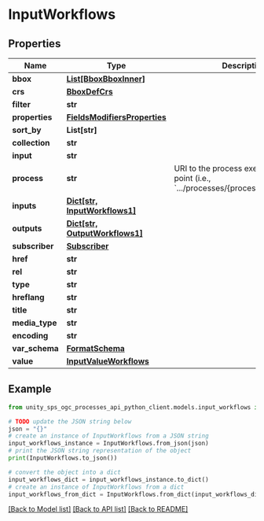 # InputWorkflows


## Properties

Name | Type | Description | Notes
------------ | ------------- | ------------- | -------------
**bbox** | [**List[BboxBboxInner]**](BboxBboxInner.md) |  |
**crs** | [**BboxDefCrs**](BboxDefCrs.md) |  | [optional]
**filter** | **str** |  | [optional]
**properties** | [**FieldsModifiersProperties**](FieldsModifiersProperties.md) |  | [optional]
**sort_by** | **List[str]** |  | [optional]
**collection** | **str** |  |
**input** | **str** |  |
**process** | **str** | URI to the process execution end point (i.e., &#x60;.../processes/{processId}/execution&#x60;) |
**inputs** | [**Dict[str, InputWorkflows1]**](InputWorkflows1.md) |  | [optional]
**outputs** | [**Dict[str, OutputWorkflows1]**](OutputWorkflows1.md) |  | [optional]
**subscriber** | [**Subscriber**](Subscriber.md) |  | [optional]
**href** | **str** |  |
**rel** | **str** |  | [optional]
**type** | **str** |  | [optional]
**hreflang** | **str** |  | [optional]
**title** | **str** |  | [optional]
**media_type** | **str** |  | [optional]
**encoding** | **str** |  | [optional]
**var_schema** | [**FormatSchema**](FormatSchema.md) |  | [optional]
**value** | [**InputValueWorkflows**](InputValueWorkflows.md) |  |

## Example

```python
from unity_sps_ogc_processes_api_python_client.models.input_workflows import InputWorkflows

# TODO update the JSON string below
json = "{}"
# create an instance of InputWorkflows from a JSON string
input_workflows_instance = InputWorkflows.from_json(json)
# print the JSON string representation of the object
print(InputWorkflows.to_json())

# convert the object into a dict
input_workflows_dict = input_workflows_instance.to_dict()
# create an instance of InputWorkflows from a dict
input_workflows_from_dict = InputWorkflows.from_dict(input_workflows_dict)
```
[[Back to Model list]](../README.md#documentation-for-models) [[Back to API list]](../README.md#documentation-for-api-endpoints) [[Back to README]](../README.md)
